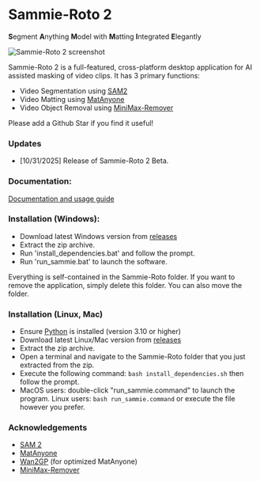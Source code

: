 # Sammie-Roto 2
**S**egment **A**nything **M**odel with **M**atting **I**ntegrated **E**legantly

![Sammie-Roto 2 screenshot](https://github.com/user-attachments/assets/dfd86bec-f128-47e6-b2e4-dfc9b340236a)

Sammie-Roto 2 is a full-featured, cross-platform desktop application for AI assisted masking of video clips. It has 3 primary functions:
- Video Segmentation using [SAM2](https://github.com/facebookresearch/sam2)
- Video Matting using [MatAnyone](https://github.com/pq-yang/MatAnyone)
- Video Object Removal using [MiniMax-Remover](https://github.com/zibojia/MiniMax-Remover)

Please add a Github Star if you find it useful!

### Updates
- [10/31/2025] Release of Sammie-Roto 2 Beta.

### Documentation:
[Documentation and usage guide](https://github.com/Zarxrax/Sammie-Roto-2/wiki)

### Installation (Windows):
- Download latest Windows version from [releases](https://github.com/Zarxrax/Sammie-Roto-2/releases)
- Extract the zip archive.
- Run 'install_dependencies.bat' and follow the prompt.
- Run 'run_sammie.bat' to launch the software.

Everything is self-contained in the Sammie-Roto folder. If you want to remove the application, simply delete this folder. You can also move the folder.

### Installation (Linux, Mac)
- Ensure [Python](https://www.python.org/) is installed (version 3.10 or higher)
- Download latest Linux/Mac version from [releases](https://github.com/Zarxrax/Sammie-Roto-2/releases)
- Extract the zip archive.
- Open a terminal and navigate to the Sammie-Roto folder that you just extracted from the zip.
- Execute the following command: `bash install_dependencies.sh` then follow the prompt.
- MacOS users: double-click "run_sammie.command" to launch the program. Linux users: `bash run_sammie.command` or execute the file however you prefer.

### Acknowledgements
* [SAM 2](https://github.com/facebookresearch/sam2)
* [MatAnyone](https://github.com/pq-yang/MatAnyone)
* [Wan2GP](https://github.com/deepbeepmeep/Wan2GP) (for optimized MatAnyone)
* [MiniMax-Remover](https://github.com/zibojia/MiniMax-Remover)
